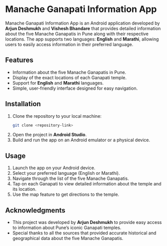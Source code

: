 # Manache Ganapati Information App

Manache Ganapati Information App is an Android application developed by **Arjun Deshmukh** and **Vishesh Bhandare** that provides detailed information about the five Manache Ganapatis in Pune along with their respective locations. The app supports two languages: **English** and **Marathi**, allowing users to easily access information in their preferred language.

## Features

- Information about the five Manache Ganapatis in Pune.
- Display of the exact locations of each Ganapati temple.
- Support for **English** and **Marathi** languages.
- Simple, user-friendly interface designed for easy navigation.

## Installation

1. Clone the repository to your local machine:
    ```bash
    git clone <repository-link>
    ```
2. Open the project in **Android Studio**.
3. Build and run the app on an Android emulator or a physical device.

## Usage

1. Launch the app on your Android device.
2. Select your preferred language (English or Marathi).
3. Navigate through the list of the five Manache Ganapatis.
4. Tap on each Ganapati to view detailed information about the temple and its location.
5. Use the map feature to get directions to the temple.

## Acknowledgments

- This project was developed by **Arjun Deshmukh** to provide easy access to information about Pune’s iconic Ganapati temples.
- Special thanks to all the sources that provided accurate historical and geographical data about the five Manache Ganapatis.
